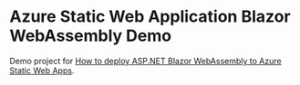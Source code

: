 # Azure Static Web Application Blazor WebAssembly Demo

Demo project for [How to deploy ASP.NET Blazor WebAssembly to Azure Static Web Apps](https://swimburger.net/blog/dotnet/how-to-deploy-aspnet-blazor-webassembly-to-azure-static-web-apps).
